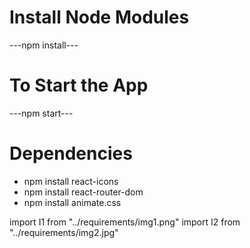 # Install Node Modules
---npm install---

# To Start the App
---npm start---

# Dependencies
* npm install react-icons
* npm install react-router-dom
* npm install animate.css

import I1 from "../requirements/img1.png"
import I2 from "../requirements/img2.jpg"

